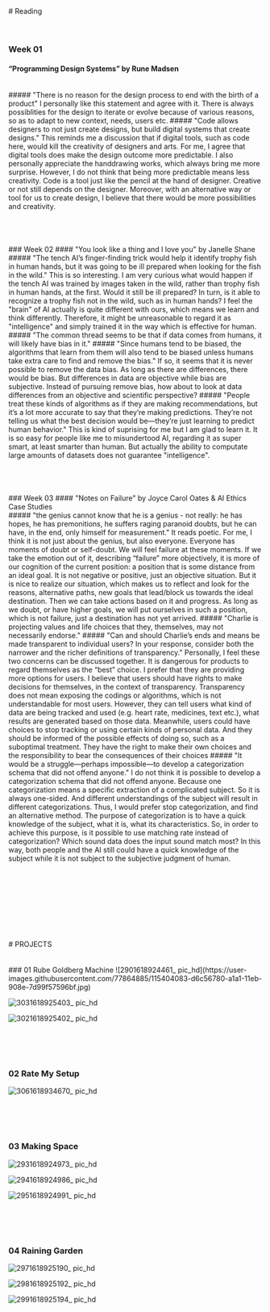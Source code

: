 <br>
<br>
<br>
<br>
<br>
# Reading
<br>
<br>
<br>

### Week 01
#### “Programming Design Systems” by Rune Madsen
<br>
##### "There is no reason for the design process to end with the birth of a product"
I personally like this statement and agree with it. There is always possiblities for the design to iterate or evolve because of various reasons, so as to adapt to new context, needs, users etc.
##### "Code allows designers to not just create designs, but build digital systems that create designs."
This reminds me a discussion that if digital tools, such as code here, would kill the creativity of designers and arts. For me, I agree that digital tools does make the design outcome more predictable. I also personally appreciate the handdrawing works, which always bring me more surprise. However, I do not think that being more predictable means less creativity. Code is a tool just like the pencil at the hand of designer. Creative or not still depends on the designer. Moreover, with an alternative way or tool for us to create design, I believe that there would be more possibilities and creativity.
<br>
<br>
<br>
<br>
<br>
### Week 02
#### "You look like a thing and I love you" by Janelle Shane
<br>
##### "The tench AI’s finger-finding trick would help it identify trophy fish in human hands, but it was going to be ill prepared when looking for the fish in the wild."
This is so interesting. I am very curious what would happen if the tench AI was trained by images taken in the wild, rather than trophy fish in human hands, at the first. Would it still be ill prepared? In turn, is it able to recognize a trophy fish not in the wild, such as in human hands? I feel the "brain" of AI actually is quite different with ours, which means we learn and think differently. Therefore, it might be unreasonable to regard it as "intelligence" and simply trained it in the way which is effective for human.
##### "The common thread seems to be that if data comes from humans, it will likely have bias in it."
##### "Since humans tend to be biased, the algorithms that learn from them will also tend to be biased unless humans take extra care to find and remove the bias."
If so, it seems that it is never possible to remove the data bias. As long as there are differences, there would be bias. But differences in data are objective while bias are subjective. Instead of pursuing remove bias, how about to look at data differences from an objective and scientific perspective?
##### "People treat these kinds of algorithms as if they are making recommendations, but it’s a lot more accurate to say that they’re making predictions. They’re not telling us what the best decision would be—they’re just learning to predict human behavior."
This is kind of suprising for me but I am glad to learn it. It is so easy for people like me to misundertood AI, regarding it as super smart, at least smarter than human. But actually the ability to computate large amounts of datasets does not guarantee "intelligence".
<br>
<br>
<br>
<br>
<br>
### Week 03
#### "Notes on Failure" by Joyce Carol Oates & AI Ethics Case Studies
<br>
##### "the genius cannot know that he is a genius - not really: he has hopes, he has premonitions, he suffers raging paranoid doubts, but he can have, in the end, only himself for measurement."
It reads poetic. For me, I think it is not just about the genius, but also everyone. Everyone has moments of doubt or self-doubt. We will feel failure at these moments. If we take the emotion out of it, describing “failure” more objectively, it is more of our cognition of the current position: a position that is some distance from an ideal goal. It is not negative or positive, just an objective situation. But it is nice to realize our situation, which makes us to reflect and look for the reasons, alternative paths, new goals that lead/block us towards the ideal destination. Then we can take actions based on it and progress. As long as we doubt, or have higher goals, we will put ourselves in such a position, which is not failure, just a destination has not yet arrived.
##### "Charlie is projecting values and life choices that they, themselves, may not necessarily endorse."
##### "Can and should Charlie’s ends and means be made transparent to individual users? In your response, consider both the narrower and the richer definitions of transparency."
Personally, I feel these two concerns can be discussed together. It is dangerous for products to regard themselves as the “best” choice. I prefer that they are providing more options for users. I believe that users should have rights to make decisions for themselves, in the context of transparency. Transparency does not mean exposing the codings or algorithms, which is not understandable for most users. However, they can tell users what kind of data are being tracked and used (e.g. heart rate, medicines, text etc.), what results are generated based on those data. Meanwhile, users could have choices to stop tracking or using certain kinds of personal data. And they should be informed of the possible effects of doing so, such as a suboptimal treatment. They have the right to make their own choices and the responsibility to bear the consequences of their choices
##### "It would be a struggle—perhaps impossible—to develop a categorization schema that did not offend anyone."
I do not think it is possible to develop a categorization schema that did not offend anyone. Because one categorization means a specific extraction of a complicated subject. So it is always one-sided. And different understandings of the subject will result in different categorizations. Thus, I would prefer stop categorization, and find an alternative method. The purpose of categorization is to have a quick knowledge of the subject, what it is, what its characteristics. So, in order to achieve this purpose, is it possible to use matching rate instead of categorization? Which sound data does the input sound match most? In this way, both people and the AI still could have a quick knowledge of the subject while it is not subject to the subjective judgment of human.
<br>
<br>
<br>
<br>
<br>
<br>
<br>
<br>
<br>
<br>
# PROJECTS
<br>
<br>
<br>
### 01 Rube Goldberg Machine
![2901618924461_ pic_hd](https://user-images.githubusercontent.com/77864885/115404083-d6c56780-a1a1-11eb-908e-7d99f57596bf.jpg)

![3031618925403_ pic_hd](https://user-images.githubusercontent.com/77864885/115404365-1e4bf380-a1a2-11eb-8d7f-4c128d9a8b0e.jpg)

![3021618925402_ pic_hd](https://user-images.githubusercontent.com/77864885/115404323-1429f500-a1a2-11eb-8e99-640e00b86b7e.jpg)
<br>
<br>
<br>
<br>
<br>
### 02 Rate My Setup
![3061618934670_ pic_hd](https://user-images.githubusercontent.com/77864885/115428627-6e818080-a1b7-11eb-928f-9ac4574f5469.jpg)
<br>
<br>
<br>
<br>
<br>
### 03 Making Space
![2931618924973_ pic_hd](https://user-images.githubusercontent.com/77864885/115404563-4cc9ce80-a1a2-11eb-9ee4-7c31ad91d0b4.jpg)

![2941618924986_ pic_hd](https://user-images.githubusercontent.com/77864885/115404596-54897300-a1a2-11eb-8fd1-cc46afcc444a.jpg)

![2951618924991_ pic_hd](https://user-images.githubusercontent.com/77864885/115404623-5ce1ae00-a1a2-11eb-8492-3f9c41518637.jpg)
<br>
<br>
<br>
<br>
<br>
### 04 Raining Garden
![2971618925190_ pic_hd](https://user-images.githubusercontent.com/77864885/115404732-75ea5f00-a1a2-11eb-9779-3dc6954d2153.jpg)

![2981618925192_ pic_hd](https://user-images.githubusercontent.com/77864885/115404757-7b47a980-a1a2-11eb-861a-72f078a3875d.jpg)

![2991618925194_ pic_hd](https://user-images.githubusercontent.com/77864885/115404786-80a4f400-a1a2-11eb-90be-8fc7a138ff53.jpg)
<br>
<br>
<br>
<br>
<br>


